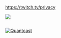 https://twitch.tv/privacy

![](//b.scorecardresearch.com/p?c1=2&c2=6745306&c3=1&c5=01&cj=1)

<img src="" class="amazon-adsystem-tracking-pixel" />

[![Quantcast](//pixel.quantserve.com/pixel/p-16uNVwiyGoWyg.gif)](//www.quantcast.com/p-16uNVwiyGoWyg)
